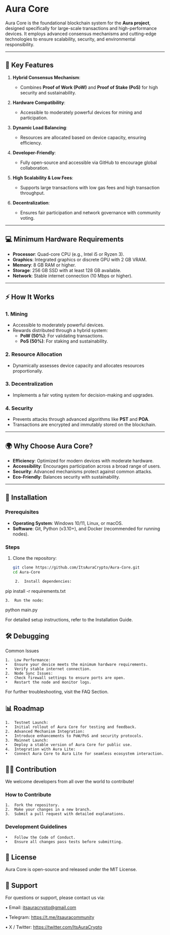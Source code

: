 # Aura Core

Aura Core is the foundational blockchain system for the **Aura project**, designed specifically for large-scale transactions and high-performance devices. It employs advanced consensus mechanisms and cutting-edge technologies to ensure scalability, security, and environmental responsibility.

---

## 🌟 Key Features

1. **Hybrid Consensus Mechanism**:
   - Combines **Proof of Work (PoW)** and **Proof of Stake (PoS)** for high security and sustainability.

2. **Hardware Compatibility**:
   - Accessible to moderately powerful devices for mining and participation.

3. **Dynamic Load Balancing**:
   - Resources are allocated based on device capacity, ensuring efficiency.

4. **Developer-Friendly**:
   - Fully open-source and accessible via GitHub to encourage global collaboration.

5. **High Scalability & Low Fees**:
   - Supports large transactions with low gas fees and high transaction throughput.

6. **Decentralization**:
   - Ensures fair participation and network governance with community voting.

---

## 💻 Minimum Hardware Requirements

- **Processor**: Quad-core CPU (e.g., Intel i5 or Ryzen 3).
- **Graphics**: Integrated graphics or discrete GPU with 2 GB VRAM.
- **Memory**: 8 GB RAM or higher.
- **Storage**: 256 GB SSD with at least 128 GB available.
- **Network**: Stable internet connection (10 Mbps or higher).

---

## ⚡ How It Works

### 1. Mining
- Accessible to moderately powerful devices.
- Rewards distributed through a hybrid system:
  - **PoW (50%)**: For validating transactions.
  - **PoS (50%)**: For staking and sustainability.

### 2. Resource Allocation
- Dynamically assesses device capacity and allocates resources proportionally.

### 3. Decentralization
- Implements a fair voting system for decision-making and upgrades.

### 4. Security
- Prevents attacks through advanced algorithms like **PST** and **POA**.
- Transactions are encrypted and immutably stored on the blockchain.

---

## 🌍 Why Choose Aura Core?

- **Efficiency**: Optimized for modern devices with moderate hardware.
- **Accessibility**: Encourages participation across a broad range of users.
- **Security**: Advanced mechanisms protect against common attacks.
- **Eco-Friendly**: Balances security with sustainability.

---

## 🔧 Installation

### Prerequisites
- **Operating System**: Windows 10/11, Linux, or macOS.
- **Software**: Git, Python (v3.10+), and Docker (recommended for running nodes).

### Steps
1. Clone the repository:
   ```bash
   git clone https://github.com/ItsAuraCrypto/Aura-Core.git
   cd Aura-Core

	2.	Install dependencies:

pip install -r requirements.txt


	3.	Run the node:

python main.py



For detailed setup instructions, refer to the Installation Guide.

## 🛠 Debugging

Common Issues

	1.	Low Performance:
	•	Ensure your device meets the minimum hardware requirements.
	•	Verify stable internet connection.
	2.	Node Sync Issues:
	•	Check firewall settings to ensure ports are open.
	•	Restart the node and monitor logs.

For further troubleshooting, visit the FAQ Section.

## 📊 Roadmap

	1.	Testnet Launch:
	•	Initial rollout of Aura Core for testing and feedback.
	2.	Advanced Mechanism Integration:
	•	Introduce enhancements to PoW/PoS and security protocols.
	3.	Mainnet Launch:
	•	Deploy a stable version of Aura Core for public use.
	4.	Integration with Aura Lite:
	•	Connect Aura Core to Aura Lite for seamless ecosystem interaction.

## 🧑‍💻 Contribution

We welcome developers from all over the world to contribute!

### How to Contribute

	1.	Fork the repository.
	2.	Make your changes in a new branch.
	3.	Submit a pull request with detailed explanations.

### Development Guidelines

	•	Follow the Code of Conduct.
	•	Ensure all changes pass tests before submitting.

## 📜 License

Aura Core is open-source and released under the MIT License.

## 🤝 Support

For questions or support, please contact us via:

• Email: itsauracrypto@gmail.com

• Telegram: https://t.me/itsauracommunity

• X / Twitter: https://twitter.com/ItsAuraCrypto
